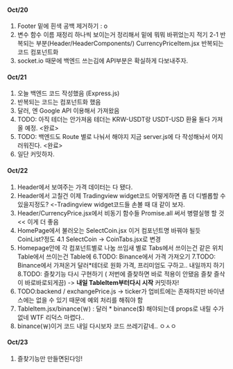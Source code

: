 #### Oct/20 
1. Footer 밑에 흰색 공백 제거하기 : o 
2. 변수 함수 이름 재정리 하나씩 보이는거 정리해서 밑에 뭐뭐 바뀌었는지 적기 
  2-1 반복되는 부분(Header/HeaderComponents/) CurrencyPriceItem.jsx 반복되는 코드 컴포넌트화
3. socket.io 때문에 백엔드 쓰는김에 API부분은 확실하게 다보내주자. 

#### Oct/21
1. 오늘 백엔드 코드 작성했음 (Express.js)
2. 반복되는 코드는 컴포넌트화 했음 
3. 달러, 엔 Google API 이용해서 가져왔음 
4. TODO: 아직 테더는 안가져옴 테더는 KRW-USDT랑 USDT-USD 환율 둘다 가져올 예정. <완료>
5. TODO: 백엔드도 Route 별로 나눠서 해야지 지금 server.js에 다 작성해놔서 어지러워진다. <완료>
6. 일단 커밋하자.

#### Oct/22
1. Header에서 보여주는 가격 데이터는 다 됐다.
2. Header에서 고칠건 이제 Tradingview widget코드 어떻게하면 좀 더 디벨롭할 수 있을지정도? <-Tradingview widget코드들 손볼 때 대 같이 보자.
3. Header/CurrencyPrice.jsx에서 비동기 함수들 Promise.all 써서 병렬실행 할 것 << 이게 더 좋음 
4. HomePage에서 불러오는 SelectCoin.jsx 이거 컴포넌트명 바꿔야 될듯 CoinList?정도
4.1 SelectCoin -> CoinTabs.jsx로 변경
5. Homepage안에 각 컴포넌트별로 나눔 쓰임새 별로 Tabs에서 쓰이는건 같은 위치 Table에서 쓰이는건 Table에
6.TODO: Binance에서 가격 가져오기 
7.TODO: Binance에서 가져온거 달러*테더로 원화 가격, 프리미엄도 구하고.. 내일까지 하기 
8.TODO: 즐찾기능 다시 구현하기 ( 저번에 즐찾하면 바로 적용이 안됐음 즐찾 즐삭이 바로바로되게끔)
 -> **내일 TableItem부터다시 시작** 커밋하자!
9. TODO:backend / exchangePrice.js 
-> ticker가 업비트에는 존재하지만 바이낸스에는 없을 수 있기 때문에 예외 처리를 해줘야 함
10. TableItem.jsx/binance(￦) :  달러 * binance($)	해야되는데 props로 내릴 수가 없네 WTF 리덕스 마렵다.. 
11. binance(￦)이거 코드 내일 다시보자 코드 쓰레기같네.. ㅇㅅㅇ

#### Oct/23
1. 즐찾기능만 만들면된다잉! 